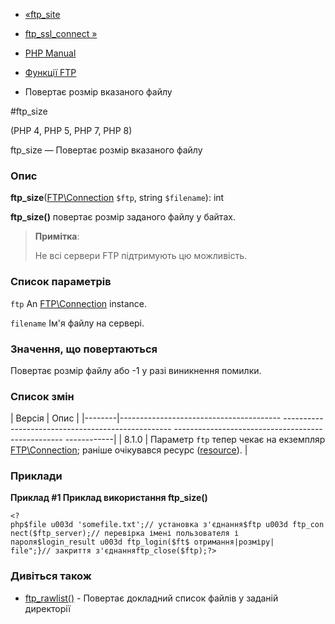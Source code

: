 - [«ftp_site](function.ftp-site.md)
- [ftp_ssl_connect »](function.ftp-ssl-connect.md)

- [PHP Manual](index.md)
- [Функції FTP](ref.ftp.md)
- Повертає розмір вказаного файлу

#ftp_size

(PHP 4, PHP 5, PHP 7, PHP 8)

ftp_size — Повертає розмір вказаного файлу

### Опис

**ftp_size**([FTP\Connection](class.ftp-connection.md) `$ftp`, string
`$filename`): int

**ftp_size()** повертає розмір заданого файлу у байтах.

> **Примітка**:
>
> Не всі сервери FTP підтримують цю можливість.

### Список параметрів

`ftp`
An [FTP\Connection](class.ftp-connection.md) instance.

`filename`
Ім'я файлу на сервері.

### Значення, що повертаються

Повертає розмір файлу або -1 у разі виникнення помилки.

### Список змін

| Версія | Опис |
|--------|---------------------------------------- -------------------------------------------------- -------------------------------------------------- ------------|
| 8.1.0 | Параметр `ftp` тепер чекає на екземпляр [FTP\Connection](class.ftp-connection.md); раніше очікувався ресурс ([resource](language.types.resource.md)). |

### Приклади

**Приклад #1 Приклад використання **ftp_size()****

` <?php$file u003d 'somefile.txt';// установка з'єднання$ftp u003d ftp_connect($ftp_server);// перевірка імені пользователя і пароля$login_result u003d ftp_login($ft$ отримання|розміру| file";}// закриття з'єднанняftp_close($ftp);?> `

### Дивіться також

- [ftp_rawlist()](function.ftp-rawlist.md) - Повертає докладний
список файлів у заданій директорії
